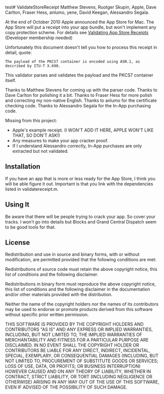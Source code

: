 test# ValidateStoreReceipt
Matthew Stevens, Ruotger Skupin, Apple, Dave Carlton, Fraser Hess, anlumo, yene, David Keegan, Alessandro Segala.

At the end of October 2010 Apple announced the App Store for Mac. The App Store will put a receipt into your app bundle, but 
won't implement any copy protection scheme. For details see [Validating App Store Receipts](https://developer.apple.com/devcenter/mac/documents/validating.html) (Developer membership needed)

Unfortunately this document doesn't tell you how to process this receipt in detail, quote:

    The payload of the PKCS7 container is encoded using ASN.1, as described by ITU-T X.690.

This validator parses and validates the payload and the PKCS7 container itself. 

Thanks to Matthew Stevens for coming up with the parser code. Thanks to Dave Carlton for polishing it a bit. Thanks to Fraser Hess for more polish and correcting my non-native English. Thanks to anlumo for the certificate checking code. Thanks to Alessandro Segala for the In-App purchasing code.

Missing from this project: 

- Apple's example receipt. (I WON'T ADD IT HERE, APPLE WON'T LIKE THAT, SO DON'T ASK!)
- Any measures to make your app cracker proof.
- If I understand Alessandro correctly, In-App purchases are only extracted but not validated.

## Installation

If you have an app that is more or less ready for the App Store, I think you will be able figure it out. Important is that you link with the dependencies listed in validatereceipt.m.

## Using It

Be aware that there will be people trying to crack your app. So cover your tracks. I won't go into details but Blocks and Grand Central Dispatch seem to be good tools for that.

## License

 Redistribution and use in source and binary forms, with or without modification, are permitted provided that the following conditions are met:
 
 Redistributions of source code must retain the above copyright notice, this list of conditions and the following disclaimer.
 
 Redistributions in binary form must reproduce the above copyright notice, this list of conditions and the following disclaimer in
 the documentation and/or other materials provided with the distribution.
 
 Neither the name of the copyright holders nor the names of its contributors may be used to endorse or promote products derived 
 from this software without specific prior written permission.
 
 THIS SOFTWARE IS PROVIDED BY THE COPYRIGHT HOLDERS AND CONTRIBUTORS "AS IS" AND ANY EXPRESS OR IMPLIED WARRANTIES, INCLUDING, 
 BUT NOT LIMITED TO, THE IMPLIED WARRANTIES OF MERCHANTABILITY AND FITNESS FOR A PARTICULAR PURPOSE ARE DISCLAIMED. IN NO EVENT 
 SHALL THE COPYRIGHT HOLDER OR CONTRIBUTORS BE LIABLE FOR ANY DIRECT, INDIRECT, INCIDENTAL, SPECIAL, EXEMPLARY, OR CONSEQUENTIAL 
 DAMAGES (INCLUDING, BUT NOT LIMITED TO, PROCUREMENT OF SUBSTITUTE GOODS OR SERVICES; LOSS OF USE, DATA, OR PROFITS; OR BUSINESS 
 INTERRUPTION) HOWEVER CAUSED AND ON ANY THEORY OF LIABILITY, WHETHER IN CONTRACT, STRICT LIABILITY, OR TORT (INCLUDING NEGLIGENCE 
 OR OTHERWISE) ARISING IN ANY WAY OUT OF THE USE OF THIS SOFTWARE, EVEN IF ADVISED OF THE POSSIBILITY OF SUCH DAMAGE.
